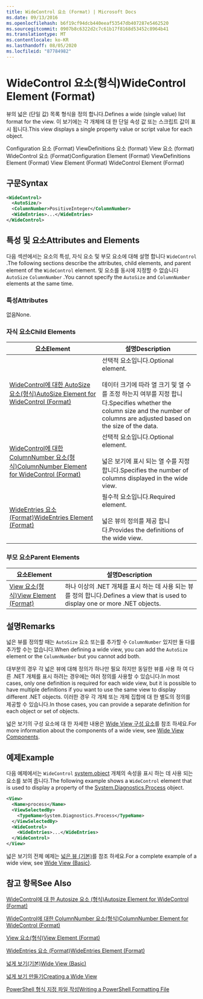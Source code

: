 ```yaml
---
title: WideControl 요소 (Format) | Microsoft Docs
ms.date: 09/13/2016
ms.openlocfilehash: b6f19cf94dcb440eeaf53547db407287e5462520
ms.sourcegitcommit: 0907b8c6322d2c7c61b17f8168d53452c8964b41
ms.translationtype: MT
ms.contentlocale: ko-KR
ms.lasthandoff: 08/05/2020
ms.locfileid: "87784982"
---
```

# <a name="widecontrol-element-format"></a><span data-ttu-id="e188e-102">WideControl 요소(형식)</span><span class="sxs-lookup"><span data-stu-id="e188e-102">WideControl Element (Format)</span></span>

<span data-ttu-id="e188e-103">뷰의 넓은 (단일 값) 목록 형식을 정의 합니다.</span><span class="sxs-lookup"><span data-stu-id="e188e-103">Defines a wide (single value) list format for the view.</span></span> <span data-ttu-id="e188e-104">이 보기에는 각 개체에 대 한 단일 속성 값 또는 스크립트 값이 표시 됩니다.</span><span class="sxs-lookup"><span data-stu-id="e188e-104">This view displays a single property value or script value for each object.</span></span>

<span data-ttu-id="e188e-105">Configuration 요소 (Format) ViewDefinitions 요소 (format) View 요소 (format) WideControl 요소 (Format)</span><span class="sxs-lookup"><span data-stu-id="e188e-105">Configuration Element (Format) ViewDefinitions Element (Format) View Element (Format) WideControl Element (Format)</span></span>

## <a name="syntax"></a><span data-ttu-id="e188e-106">구문</span><span class="sxs-lookup"><span data-stu-id="e188e-106">Syntax</span></span>

```xml
<WideControl>
  <AutoSize/>
  <ColumnNumber>PositiveInteger</ColumnNumber>
  <WideEntries>...</WideEntries>
</WideControl>
```

## <a name="attributes-and-elements"></a><span data-ttu-id="e188e-107">특성 및 요소</span><span class="sxs-lookup"><span data-stu-id="e188e-107">Attributes and Elements</span></span>

<span data-ttu-id="e188e-108">다음 섹션에서는 요소의 특성, 자식 요소 및 부모 요소에 대해 설명 합니다 `WideControl` .</span><span class="sxs-lookup"><span data-stu-id="e188e-108">The following sections describe the attributes, child elements, and parent element of the `WideControl` element.</span></span> <span data-ttu-id="e188e-109">및 요소를 동시에 지정할 수 없습니다 `AutoSize` `ColumnNumber` .</span><span class="sxs-lookup"><span data-stu-id="e188e-109">You cannot specify the `AutoSize` and `ColumnNumber` elements at the same time.</span></span>

### <a name="attributes"></a><span data-ttu-id="e188e-110">특성</span><span class="sxs-lookup"><span data-stu-id="e188e-110">Attributes</span></span>

<span data-ttu-id="e188e-111">없음</span><span class="sxs-lookup"><span data-stu-id="e188e-111">None.</span></span>

### <a name="child-elements"></a><span data-ttu-id="e188e-112">자식 요소</span><span class="sxs-lookup"><span data-stu-id="e188e-112">Child Elements</span></span>

|<span data-ttu-id="e188e-113">요소</span><span class="sxs-lookup"><span data-stu-id="e188e-113">Element</span></span>|<span data-ttu-id="e188e-114">설명</span><span class="sxs-lookup"><span data-stu-id="e188e-114">Description</span></span>|
|-------------|-----------------|
|[<span data-ttu-id="e188e-115">WideControl에 대한 AutoSize 요소(형식)</span><span class="sxs-lookup"><span data-stu-id="e188e-115">AutoSize Element for WideControl (Format)</span></span>](./autosize-element-for-widecontrol-format.md)|<span data-ttu-id="e188e-116">선택적 요소입니다.</span><span class="sxs-lookup"><span data-stu-id="e188e-116">Optional element.</span></span><br /><br /> <span data-ttu-id="e188e-117">데이터 크기에 따라 열 크기 및 열 수를 조정 하는지 여부를 지정 합니다.</span><span class="sxs-lookup"><span data-stu-id="e188e-117">Specifies whether the column size and the number of columns are adjusted based on the size of the data.</span></span>|
|[<span data-ttu-id="e188e-118">WideControl에 대한 ColumnNumber 요소(형식)</span><span class="sxs-lookup"><span data-stu-id="e188e-118">ColumnNumber Element for WideControl (Format)</span></span>](./columnnumber-element-for-widecontrol-format.md)|<span data-ttu-id="e188e-119">선택적 요소입니다.</span><span class="sxs-lookup"><span data-stu-id="e188e-119">Optional element.</span></span><br /><br /> <span data-ttu-id="e188e-120">넓은 보기에 표시 되는 열 수를 지정 합니다.</span><span class="sxs-lookup"><span data-stu-id="e188e-120">Specifies the number of columns displayed in the wide view.</span></span>|
|[<span data-ttu-id="e188e-121">WideEntries 요소 (Format)</span><span class="sxs-lookup"><span data-stu-id="e188e-121">WideEntries Element (Format)</span></span>](./wideentries-element-for-widecontrol-format.md)|<span data-ttu-id="e188e-122">필수적 요소입니다.</span><span class="sxs-lookup"><span data-stu-id="e188e-122">Required element.</span></span><br /><br /> <span data-ttu-id="e188e-123">넓은 뷰의 정의를 제공 합니다.</span><span class="sxs-lookup"><span data-stu-id="e188e-123">Provides the definitions of the wide view.</span></span>|

### <a name="parent-elements"></a><span data-ttu-id="e188e-124">부모 요소</span><span class="sxs-lookup"><span data-stu-id="e188e-124">Parent Elements</span></span>

|<span data-ttu-id="e188e-125">요소</span><span class="sxs-lookup"><span data-stu-id="e188e-125">Element</span></span>|<span data-ttu-id="e188e-126">설명</span><span class="sxs-lookup"><span data-stu-id="e188e-126">Description</span></span>|
|-------------|-----------------|
|[<span data-ttu-id="e188e-127">View 요소(형식)</span><span class="sxs-lookup"><span data-stu-id="e188e-127">View Element (Format)</span></span>](./view-element-format.md)|<span data-ttu-id="e188e-128">하나 이상의 .NET 개체를 표시 하는 데 사용 되는 뷰를 정의 합니다.</span><span class="sxs-lookup"><span data-stu-id="e188e-128">Defines a view that is used to display one or more .NET objects.</span></span>|

## <a name="remarks"></a><span data-ttu-id="e188e-129">설명</span><span class="sxs-lookup"><span data-stu-id="e188e-129">Remarks</span></span>

<span data-ttu-id="e188e-130">넓은 뷰를 정의할 때는 `AutoSize` 요소 또는를 추가할 수 `ColumnNumber` 있지만 둘 다를 추가할 수는 없습니다.</span><span class="sxs-lookup"><span data-stu-id="e188e-130">When defining a wide view, you can add the `AutoSize` element or the `ColumnNumber` but you cannot add both.</span></span>

<span data-ttu-id="e188e-131">대부분의 경우 각 넓은 뷰에 대해 정의가 하나만 필요 하지만 동일한 뷰를 사용 하 여 다른 .NET 개체를 표시 하려는 경우에는 여러 정의를 사용할 수 있습니다.</span><span class="sxs-lookup"><span data-stu-id="e188e-131">In most cases, only one definition is required for each wide view, but it is possible to have multiple definitions if you want to use the same view to display different .NET objects.</span></span> <span data-ttu-id="e188e-132">이러한 경우 각 개체 또는 개체 집합에 대 한 별도의 정의를 제공할 수 있습니다.</span><span class="sxs-lookup"><span data-stu-id="e188e-132">In those cases, you can provide a separate definition for each object or set of objects.</span></span>

<span data-ttu-id="e188e-133">넓은 보기의 구성 요소에 대 한 자세한 내용은 [Wide View 구성 요소](./creating-a-wide-view.md)를 참조 하세요.</span><span class="sxs-lookup"><span data-stu-id="e188e-133">For more information about the components of a wide view, see [Wide View Components](./creating-a-wide-view.md).</span></span>

## <a name="example"></a><span data-ttu-id="e188e-134">예제</span><span class="sxs-lookup"><span data-stu-id="e188e-134">Example</span></span>

<span data-ttu-id="e188e-135">다음 예제에서는 `WideControl` [system.object](/dotnet/api/System.Diagnostics.Process) 개체의 속성을 표시 하는 데 사용 되는 요소를 보여 줍니다.</span><span class="sxs-lookup"><span data-stu-id="e188e-135">The following example shows a `WideControl` element that is used to display a property of the [System.Diagnostics.Process](/dotnet/api/System.Diagnostics.Process) object.</span></span>

```xml
<View>
  <Name>process</Name>
  <ViewSelectedBy>
    <TypeName>System.Diagnostics.Process</TypeName>
  </ViewSelectedBy>
  <WideControl>
    <WideEntries>...</WideEntries>
  </WideControl>
</View>
```

<span data-ttu-id="e188e-136">넓은 보기의 전체 예제는 [넓은 뷰 (기본)](./wide-view-basic.md)를 참조 하세요.</span><span class="sxs-lookup"><span data-stu-id="e188e-136">For a complete example of a wide view, see [Wide View (Basic)](./wide-view-basic.md).</span></span>

## <a name="see-also"></a><span data-ttu-id="e188e-137">참고 항목</span><span class="sxs-lookup"><span data-stu-id="e188e-137">See Also</span></span>

[<span data-ttu-id="e188e-138">WideControl에 대 한 Autosize 요소 (형식)</span><span class="sxs-lookup"><span data-stu-id="e188e-138">Autosize Element for WideControl (Format)</span></span>](./autosize-element-for-widecontrol-format.md)

[<span data-ttu-id="e188e-139">WideControl에 대한 ColumnNumber 요소(형식)</span><span class="sxs-lookup"><span data-stu-id="e188e-139">ColumnNumber Element for WideControl (Format)</span></span>](./columnnumber-element-for-widecontrol-format.md)

[<span data-ttu-id="e188e-140">View 요소(형식)</span><span class="sxs-lookup"><span data-stu-id="e188e-140">View Element (Format)</span></span>](./view-element-format.md)

[<span data-ttu-id="e188e-141">WideEntries 요소 (Format)</span><span class="sxs-lookup"><span data-stu-id="e188e-141">WideEntries Element (Format)</span></span>](./wideentries-element-for-widecontrol-format.md)

[<span data-ttu-id="e188e-142">넓게 보기(기본)</span><span class="sxs-lookup"><span data-stu-id="e188e-142">Wide View (Basic)</span></span>](./wide-view-basic.md)

[<span data-ttu-id="e188e-143">넓게 보기 만들기</span><span class="sxs-lookup"><span data-stu-id="e188e-143">Creating a Wide View</span></span>](./creating-a-wide-view.md)

[<span data-ttu-id="e188e-144">PowerShell 형식 지정 파일 작성</span><span class="sxs-lookup"><span data-stu-id="e188e-144">Writing a PowerShell Formatting File</span></span>](./writing-a-powershell-formatting-file.md)
